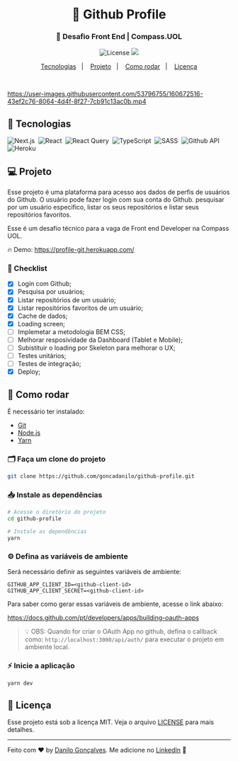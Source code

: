 <h1 align="center">
  🎯 Github Profile
</h1>
<h3 align="center">
  🚀 Desafio Front End | Compass.UOL
</h3>

<p align="center">
  <img alt="License" src="https://img.shields.io/static/v1?label=license&message=MIT&color=8257E5&labelColor=000000">

  <a href="https://app.rocketseat.com.br/me/goncadanilo">
    <img src="https://img.shields.io/static/v1?label=author&message=Danilo%20Gon%C3%A7alves&color=8257E5&labelColor=000000" />
  </a>
</p>

<p align="center">
  <a href="#-tecnologias">Tecnologias</a>&nbsp;&nbsp;&nbsp;|&nbsp;&nbsp;&nbsp;
  <a href="#-projeto">Projeto</a>&nbsp;&nbsp;&nbsp;|&nbsp;&nbsp;&nbsp;
  <a href="#-como-rodar">Como rodar</a>&nbsp;&nbsp;&nbsp;|&nbsp;&nbsp;&nbsp;
  <a href="#-licença">Licença</a>
</p>

<br>



https://user-images.githubusercontent.com/53796755/160672516-43ef2c76-8064-4d4f-8f27-7cb91c13ac0b.mp4



## 🚀 Tecnologias

![Next.js](https://img.shields.io/badge/-Next.js-05122A?style=for-the-badge&logo=next.js)&nbsp;
![React](https://img.shields.io/badge/-React-05122A?style=for-the-badge&logo=react)&nbsp;
![React Query](https://img.shields.io/badge/-React--query-05122A?style=for-the-badge&logo=react-query)&nbsp;
![TypeScript](https://img.shields.io/badge/-TypeScript-05122A?style=for-the-badge&logo=typescript)&nbsp;
![SASS](https://img.shields.io/badge/-SASS-05122A?style=for-the-badge&logo=SASS)&nbsp;
![Github API](https://img.shields.io/badge/-Github--API-05122A?style=for-the-badge&logo=Github)&nbsp;
![Heroku](https://img.shields.io/badge/-Heroku-05122A?style=for-the-badge&logo=Heroku)&nbsp;


## 💻 Projeto

Esse projeto é uma plataforma para acesso aos dados de perfis de usuários do Github. O usuário pode fazer login com sua conta do Github. pesquisar por um usuário especifico, listar os seus repositórios e listar seus repositórios favoritos.

Esse é um desafio técnico para a vaga de Front end Developer na Compass UOL.

🔥 Demo: https://profile-git.herokuapp.com/

### 🚀 Checklist

- [x] Login com Github;
- [x] Pesquisa por usuários;
- [x] Listar repositórios de um usuário;
- [x] Listar repositórios favoritos de um usuário;
- [x] Cache de dados;
- [x] Loading screen; 
- [ ] Implemetar a metodologia BEM CSS;
- [ ] Melhorar resposividade da Dashboard (Tablet e Mobile);
- [ ] Subistituir o loading por Skeleton para melhorar o UX;
- [ ] Testes unitários;
- [ ] Testes de integração;
- [x] Deploy;

## 🔧 Como rodar

É necessário ter instalado:
- [Git](https://git-scm.com)
- [Node.js](https://nodejs.org/)
- [Yarn](https://yarnpkg.com/)

### 🗂 Faça um clone do projeto

```bash
git clone https://github.com/goncadanilo/github-profile.git
```

### 📥 Instale as dependências
```bash
# Acesse o diretório do projeto
cd github-profile

# Instale as dependências
yarn
```

### ⚙️ Defina as variáveis de ambiente
Será necessário definir as seguintes variáveis de ambiente:
```dotenv
GITHUB_APP_CLIENT_ID=<github-client-id>
GITHUB_APP_CLIENT_SECRET=<github-client-id>
```

Para saber como gerar essas variáveis de ambiente, acesse o link abaixo:

https://docs.github.com/pt/developers/apps/building-oauth-apps

> 💡 OBS: Quando for criar o OAuth App no github, defina o callback como: `http://localhost:3000/api/auth/` para executar o projeto em ambiente local.

### ⚡ Inicie a aplicação
```bash
yarn dev
```

## 📝 Licença

Esse projeto está sob a licença MIT. Veja o arquivo [LICENSE](LICENSE) para mais detalhes.

---

Feito com ♥ by [Danilo Gonçalves](https://github.com/goncadanilo). Me adicione no [LinkedIn](https://www.linkedin.com/in/goncadanilo/) :wave:
